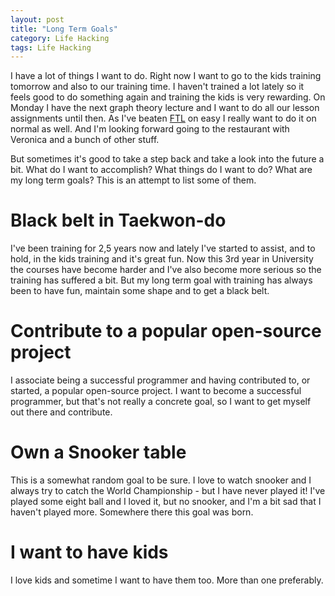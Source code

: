 ```yaml
---
layout: post
title: "Long Term Goals"
category: Life Hacking
tags: Life Hacking
---
```



I have a lot of things I want to do. Right now I want to go to the kids training tomorrow and also to our training time. I haven't trained a lot lately so it feels good to do something again and training the kids is very rewarding. On Monday I have the next graph theory lecture and I want to do all our lesson assignments until then. As I've beaten [FTL](/blog/2013/02/12/faster_than_light/) on easy I really want to do it on normal as well. And I'm looking forward going to the restaurant with Veronica and a bunch of other stuff.

But sometimes it's good to take a step back and take a look into the future a bit. What do I want to accomplish? What things do I want to do? What are my long term goals? This is an attempt to list some of them.

Black belt in Taekwon-do
=========================

I've been training for 2,5 years now and lately I've started to assist, and to hold, in the kids training and it's great fun. Now this 3rd year in University the courses have become harder and I've also become more serious so the training has suffered a bit. But my long term goal with training has always been to have fun, maintain some shape and to get a black belt.

Contribute to a popular open-source project
============================================

I associate being a successful programmer and having contributed to, or started, a popular open-source project. I want to become a successful programmer, but that's not really a concrete goal, so I want to get myself out there and contribute.

Own a Snooker table
====================

This is a somewhat random goal to be sure. I love to watch snooker and I always try to catch the World Championship - but I have never played it! I've played some eight ball and I loved it, but no snooker, and I'm a bit sad that I haven't played more. Somewhere there this goal was born.

I want to have kids
====================

I love kids and sometime I want to have them too. More than one preferably.


